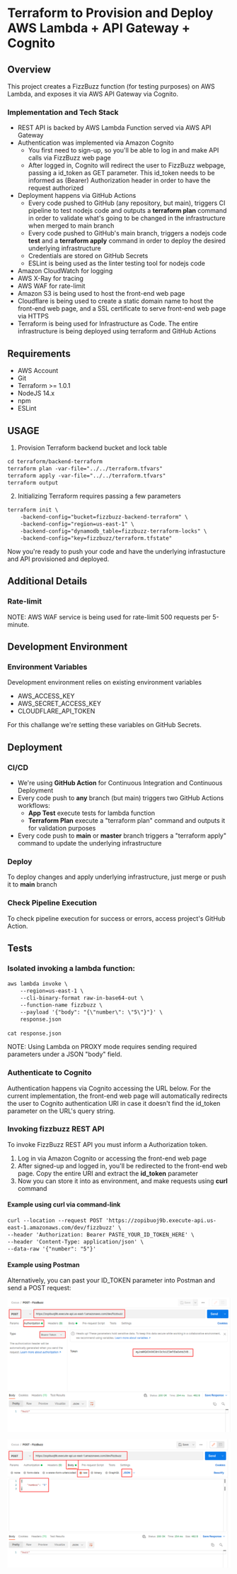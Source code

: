 # Terraform to Provision and Deploy AWS Lambda + API Gateway + Cognito

## Overview

This project creates a FizzBuzz function (for testing purposes) on AWS Lambda, and exposes it via AWS API Gateway via Cognito.

### Implementation and Tech Stack

- REST API is backed by AWS Lambda Function served via AWS API Gateway
- Authentication was implemented via Amazon Cognito
  - You first need to sign-up, so you'll be able to log in and make API calls via FizzBuzz web page
  - After logged in, Cognito will redirect the user to FizzBuzz webpage, passing a id_token as GET parameter. This id_token needs to be informed as (Bearer) Authorization header in order to have the request authorized
- Deployment happens via GitHub Actions
  - Every code pushed to GitHub (any repository, but main), triggers CI pipeline to test nodejs code and outputs a **terraform plan** command in order to validate what's going to be changed in the infrastructure when merged to main branch
  - Every code pushed to GitHub's main branch, triggers a nodejs code **test** and a **terraform apply** command in order to deploy the desired underlying infrastructure
  - Credentials are stored on GitHub Secrets
  - ESLint is being used as the linter testing tool for nodejs code
- Amazon CloudWatch for logging
- AWS X-Ray for tracing
- AWS WAF for rate-limit
- Amazon S3 is being used to host the front-end web page
- Cloudflare is being used to create a static domain name to host the front-end web page, and a SSL certificate to serve front-end web page via HTTPS
- Terraform is being used for Infrastructure as Code. The entire infrastructure is being deployed using terraform and GitHub Actions

## Requirements

- AWS Account
- Git
- Terraform >= 1.0.1
- NodeJS 14.x
- npm
- ESLint

## USAGE

1. Provision Terraform backend bucket and lock table

```
cd terraform/backend-terraform
terraform plan -var-file="../../terraform.tfvars"
terraform apply -var-file="../../terraform.tfvars"
terraform output
```

2. Initializing Terraform requires passing a few parameters

```
terraform init \
    -backend-config="bucket=fizzbuzz-backend-terraform" \
    -backend-config="region=us-east-1" \
    -backend-config="dynamodb_table=fizzbuzz-terraform-locks" \
    -backend-config="key=fizzbuzz/terraform.tfstate"
```

Now you're ready to push your code and have the underlying infrastucture and API provisioned and deployed.

## Additional Details

### Rate-limit

NOTE: AWS WAF service is being used for rate-limit 500 requests per 5-minute.

## Development Environment

### Environment Variables

Development environment relies on existing environment variables 

- AWS_ACCESS_KEY
- AWS_SECRET_ACCESS_KEY
- CLOUDFLARE_API_TOKEN

For this challange we're setting these variables on GitHub Secrets.


## Deployment

### CI/CD

- We're using **GitHub Action** for Continuous Integration and Continuous Deployment
- Every code push to **any** branch (but main) triggers two GitHub Actions workflows:
  - **App Test** execute tests for lambda function
  - **Terraform Plan** execute a "terraform plan" command and outputs it for validation purposes
- Every code push to **main** or **master** branch triggers a "terraform apply" command to update the underlying infrastructure

### Deploy

To deploy changes and apply underlying infrastructure, just merge or push it to **main** branch

### Check Pipeline Execution

To check pipeline execution for success or errors, access project's GitHub Action.

## Tests

### Isolated invoking a lambda function:

```
aws lambda invoke \
    --region=us-east-1 \
    --cli-binary-format raw-in-base64-out \
    --function-name fizzbuzz \
    --payload '{"body": "{\"number\": \"5\"}"}' \
    response.json

cat response.json
```

NOTE: Using Lambda on PROXY mode requires sending required parameters under a JSON "body" field.

### Authenticate to Cognito

Authentication happens via Cognito accessing the URL below. For the current implementation, the front-end web page will automatically redirects the user to Cognito authentication URI in case it doesn't find the id_token parameter on the URL's query string.


### Invoking fizzbuzz REST API

To invoke FizzBuzz REST API you must inform a Authorization token.

1. Log in via Amazon Cognito or accessing the front-end web page
2. After signed-up and logged in, you'll be redirected to the front-end web page. Copy the entire URI and extract the **id_token** parameter
3. Now you can store it into as environment, and make requests using **curl** command

#### Example using curl via command-link

```
curl --location --request POST 'https://zopibuoj9b.execute-api.us-east-1.amazonaws.com/dev/fizzbuzz' \
--header 'Authorization: Bearer PASTE_YOUR_ID_TOKEN_HERE' \
--header 'Content-Type: application/json' \
--data-raw '{"number": "5"}'
```

#### Example using Postman

Alternatively, you can past your ID_TOKEN parameter into Postman and send a POST request:

![Postman Authorization screenshot](./images/screenshot_postman_authorization.png)

![Postman Body screenshot](./images/screenshot_postman_body.png)
